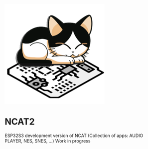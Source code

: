 <img src="https://github.com/nathalislight/NCAT2/blob/main/NCAT.png" align="center" height="320" width="320">

# NCAT2
ESP32S3 development version of NCAT (Collection of apps: AUDIO PLAYER, NES, SNES, ...) Work in progress
